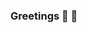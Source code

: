 ### Greetings 👾 🔰

<!--
**innsmoutheyes/innsmoutheyes** is a ✨ _special_ ✨ repository because its `README.md` (this file) appears on your GitHub profile.


-📚 I’m currently working on a Master of Library and Information Science with a focus on data science and data librarianship.

-📖 My focus right now is on trying to learn everything I can about data science, databses, and open-source intellegence.

-🧪This account is my test space for honing my skills and getting to know GitHub, so bear with me. 🔰

-Some other tech related interests: Free and open-source software (FOSS), GIS, Data literacy, Data privacy, and Cybersecrity education.
